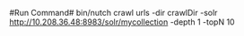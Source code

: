 
#Run Command#
bin/nutch crawl urls -dir crawlDir -solr http://10.208.36.48:8983/solr/mycollection -depth 1 -topN 10

